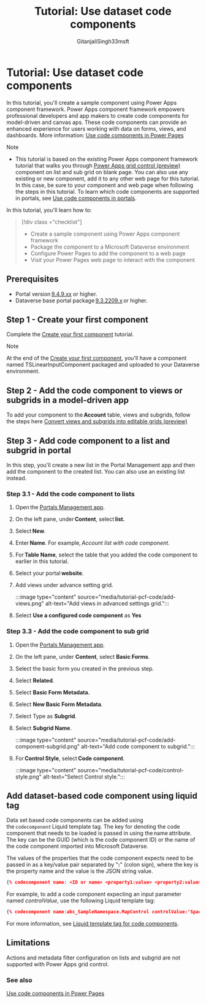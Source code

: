 ﻿---
title: "Tutorial: Use dataset code components"
description: Learn how to add dataset-based code components to your Power Pages site.
author: GitanjaliSingh33msft
ms.topic: tutorial
ms.custom: template-tutorial
ms.date: 03/02/2023
ms.subservice:
ms.author: gisingh 
ms.reviewer: kkendrick
contributors:
    - nickdoelman
    - ProfessorKendrick
    - GitanjaliSingh33msft
---
# Tutorial: Use dataset code components

In this tutorial, you'll create a sample component using Power Apps component framework.  Power Apps component framework empowers professional developers and app makers to create code components for model-driven and canvas aps.  These code components can provide an enhanced experience for users working with data on forms, views, and dashboards. More information: [Use code components in Power Pages](component-framework.md)

> [!NOTE]
> - This tutorial is based on the existing Power Apps component framework tutorial that walks you through [Power Apps grid control (preview)](/power-apps/maker/model-driven-apps/the-power-apps-grid-control) component on list and sub grid on blank page. You can also use any existing or new component, add it to any other web page for this tutorial. In this case, be sure to your component and web page when following the steps in this tutorial. To learn which code components are supported in portals, see [Use code components in portals](component-framework.md). 

In this tutorial, you'll learn how to:

> [!div class ="checklist"] 
> * Create a sample component using Power Apps component framework
> * Package the component to a Microsoft Dataverse environment
> * Configure Power Pages to add the component to a web page
> * Visit your Power Pages web page to interact with the component

## Prerequisites

- Portal version [9.4.9.xx](/power-platform/released-versions/portals/portalupdate949x) or higher. 
- Dataverse base portal package [9.3.2209.x](/power-apps/maker/portals/versions/package-version-9.3.2209) or higher. 

## Step 1 - Create your first component

Complete the [Create your first component](/power-apps/developer/component-framework/implementing-controls-using-typescript) tutorial.

> [!NOTE] 
> At the end of the [Create your first component](/power-apps/developer/component-framework/implementing-controls-using-typescript), you'll have a component named TSLinearInputComponent packaged and uploaded to your Dataverse environment.

## Step 2 - Add the code component to views or subgrids in a model-driven app

To add your component to the **Account** table, views and subgrids, follow the steps here [Convert views and subgrids into editable grids (preview)](/power-apps/maker/model-driven-apps/the-power-apps-grid-control) 

## Step 3 - Add code component to a list and subgrid in portal

In this step, you'll create a new list in the Portal Management app and then add the component to the created list. You can also use an existing list instead. 

### Step 3.1 - Add the code component to lists

1. Open the [Portals Management app](portal-management-app.md).

1. On the left pane, under **Content**, select **list.** 

1. Select **New**. 

1. Enter **Name**. For example, *Account list with code component*. 

1. For **Table Name**, select the table that you added the code component to earlier in this tutorial. 

1. Select your portal **website**. 

1. Add views under advance setting grid. 

    :::image type="content" source="media/tutorial-pcf-code/add-views.png" alt-text="Add views in advanced settings grid.":::

1. Select **Use a configured code component** as **Yes** 

### Step 3.3 - Add the code component to sub grid 

1. Open the [Portals Management app](portal-management-app.md).

1. On the left pane, under **Content**, select **Basic Forms**. 

1. Select the basic form you created in the previous step. 

1. Select **Related**. 

1. Select **Basic Form Metadata.** 

1. Select **New Basic Form Metadata**. 

1. Select Type as **Subgrid**. 

1. Select **Subgrid Name**. 

    :::image type="content" source="media/tutorial-pcf-code/add-component-subgrid.png" alt-text="Add code component to subgrid.":::

1. For **Control Style**, select **Code component**. 

    :::image type="content" source="media/tutorial-pcf-code/control-style.png" alt-text="Select Control style.":::

## Add dataset-based code component using liquid tag

Data set based code components can be added using the `codecomponent` Liquid template tag. The key for denoting the code component that needs to be loaded is passed in using the name attribute. The key can be the GUID (which is the code component ID) or the name of the code component imported into Microsoft Dataverse. 

The values of the properties that the code component expects need to be passed in as a key/value pair separated by "**:**" (colon sign), where the key is the property name and the value is the JSON string value. 

```json
{% codecomponent name: <ID or name> <property1:value> <property2:value> %}
```

For example, to add a code component expecting an input parameter named *controlValue*, use the following Liquid template tag:

```json
{% codecomponent name:abc_SampleNamespace.MapControl controlValue:'Space Needle' controlApiKey:<API Key Value>%}
```

For more information, see [Liquid template tag for code components](liquid/component-framework-liquid.md).

## Limitations

Actions and metadata filter configuration on lists and subgrid are not supported with Power Apps grid control.

### See also

[Use code components in Power Pages](component-framework.md)
